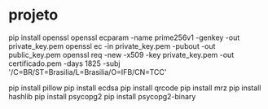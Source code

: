 # projeto

pip install openssl
openssl ecparam -name prime256v1 -genkey -out private_key.pem
openssl ec -in private_key.pem -pubout -out public_key.pem
openssl req -new -x509 -key private_key.pem -out certificado.pem -days 1825 -subj '/C=BR/ST=Brasilia/L=Brasilia/O=IFB/CN=TCC'

pip install pillow
pip install ecdsa
pip install qrcode
pip install mrz
pip install hashlib
pip install psycopg2
pip install psycopg2-binary
